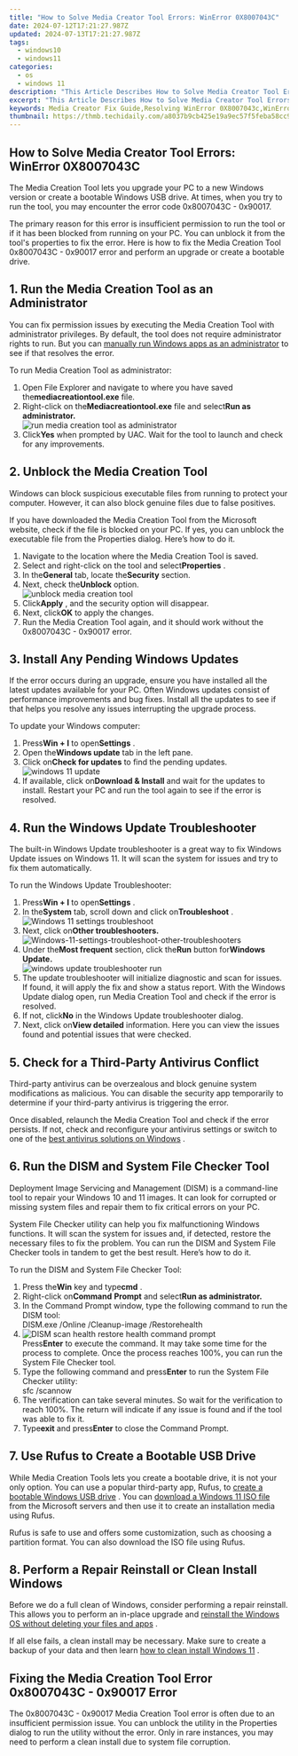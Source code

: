 ```yaml
---
title: "How to Solve Media Creator Tool Errors: WinError 0X8007043C"
date: 2024-07-12T17:21:27.987Z
updated: 2024-07-13T17:21:27.987Z
tags:
  - windows10
  - windows11
categories:
  - os
  - windows 11
description: "This Article Describes How to Solve Media Creator Tool Errors: WinError 0X8007043C"
excerpt: "This Article Describes How to Solve Media Creator Tool Errors: WinError 0X8007043C"
keywords: Media Creator Fix Guide,Resolving WinError 0X8007043c,WinError Error Solution,Media Tool Error Troubleshooting,Handling WinError in Windows,Eliminating WinError Media Errors,Solve WinError 0X8007043C Issue
thumbnail: https://thmb.techidaily.com/a8037b9cb425e19a9ec57f5feba58cc91bfb4e98ab568e20793fc881abc0b40e.jpg
---
```


## How to Solve Media Creator Tool Errors: WinError 0X8007043C

 The Media Creation Tool lets you upgrade your PC to a new Windows version or create a bootable Windows USB drive. At times, when you try to run the tool, you may encounter the error code 0x8007043C - 0x90017.

 The primary reason for this error is insufficient permission to run the tool or if it has been blocked from running on your PC. You can unblock it from the tool's properties to fix the error. Here is how to fix the Media Creation Tool 0x8007043C - 0x90017 error and perform an upgrade or create a bootable drive.

## 1\. Run the Media Creation Tool as an Administrator

 You can fix permission issues by executing the Media Creation Tool with administrator privileges. By default, the tool does not require administrator rights to run. But you can [manually run Windows apps as an administrator](https://www.makeuseof.com/tag/ways-to-run-a-program-as-administrator-in-windows/) to see if that resolves the error.

To run Media Creation Tool as administrator:

1. Open File Explorer and navigate to where you have saved the**mediacreationtool.exe** file.
2. Right-click on the**Mediacreationtool.exe** file and select**Run as administrator.**  
![run media creation tool as administrator](https://static1.makeuseofimages.com/wordpress/wp-content/uploads/2023/01/run-media-creation-tool-as-administrator.jpg)
3. Click**Yes** when prompted by UAC. Wait for the tool to launch and check for any improvements.

## 2\. Unblock the Media Creation Tool

 Windows can block suspicious executable files from running to protect your computer. However, it can also block genuine files due to false positives.

 If you have downloaded the Media Creation Tool from the Microsoft website, check if the file is blocked on your PC. If yes, you can unblock the executable file from the Properties dialog. Here’s how to do it.

1. Navigate to the location where the Media Creation Tool is saved.
2. Select and right-click on the tool and select**Properties** .
3. In the**General** tab, locate the**Security** section.
4. Next, check the**Unblock** option.  
![unblock media creation tool](https://static1.makeuseofimages.com/wordpress/wp-content/uploads/2023/01/unblock-media-creation-tool.jpg)
5. Click**Apply** , and the security option will disappear.
6. Next, click**OK** to apply the changes.
7. Run the Media Creation Tool again, and it should work without the 0x8007043C - 0x90017 error.

## 3\. Install Any Pending Windows Updates

 If the error occurs during an upgrade, ensure you have installed all the latest updates available for your PC. Often Windows updates consist of performance improvements and bug fixes. Install all the updates to see if that helps you resolve any issues interrupting the upgrade process.

To update your Windows computer:

1. Press**Win + I** to open**Settings** .
2. Open the**Windows update** tab in the left pane.
3. Click on**Check for updates** to find the pending updates.  
![windows 11 update](https://static1.makeuseofimages.com/wordpress/wp-content/uploads/2023/01/windows-11-update.jpg)
4. If available, click on**Download & Install** and wait for the updates to install. Restart your PC and run the tool again to see if the error is resolved.

## 4\. Run the Windows Update Troubleshooter

 The built-in Windows Update troubleshooter is a great way to fix Windows Update issues on Windows 11\. It will scan the system for issues and try to fix them automatically.

To run the Windows Update Troubleshooter:

1. Press**Win + I** to open**Settings** .
2. In the**System** tab, scroll down and click on**Troubleshoot** .  
![Windows 11 settings troubleshoot](https://static1.makeuseofimages.com/wordpress/wp-content/uploads/2023/01/windows-11-settings-troubleshoot.jpg)
3. Next, click on**Other troubleshooters.**  
![Windows-11-settings-troubleshoot-other-troubleshooters](https://static1.makeuseofimages.com/wordpress/wp-content/uploads/2023/01/windows-11-settings-troubleshoot-other-troubleshooters.jpg)
4. Under the**Most frequent** section, click the**Run** button for**Windows Update.**  
![windows update troubleshooter run](https://static1.makeuseofimages.com/wordpress/wp-content/uploads/2023/01/windows-update-troubleshooter-run.jpg)
5. The update troubleshooter will initialize diagnostic and scan for issues. If found, it will apply the fix and show a status report. With the Windows Update dialog open, run Media Creation Tool and check if the error is resolved.
6. If not, click**No** in the Windows Update troubleshooter dialog.
7. Next, click on**View detailed** information. Here you can view the issues found and potential issues that were checked.

## 5\. Check for a Third-Party Antivirus Conflict

 Third-party antivirus can be overzealous and block genuine system modifications as malicious. You can disable the security app temporarily to determine if your third-party antivirus is triggering the error.

 Once disabled, relaunch the Media Creation Tool and check if the error persists. If not, check and reconfigure your antivirus settings or switch to one of the [best antivirus solutions on Windows](https://www.makeuseof.com/windows-11-antivirus-apps/) .

## 6\. Run the DISM and System File Checker Tool

 Deployment Image Servicing and Management (DISM) is a command-line tool to repair your Windows 10 and 11 images. It can look for corrupted or missing system files and repair them to fix critical errors on your PC.

 System File Checker utility can help you fix malfunctioning Windows functions. It will scan the system for issues and, if detected, restore the necessary files to fix the problem. You can run the DISM and System File Checker tools in tandem to get the best result. Here’s how to do it.

To run the DISM and System File Checker Tool:

1. Press the**Win** key and type**cmd** .
2. Right-click on**Command** **Prompt** and select**Run as administrator.**
3. In the Command Prompt window, type the following command to run the DISM tool:  
DISM.exe /Online /Cleanup-image /Restorehealth
4. ![DISM scan health restore health command prompt](https://static1.makeuseofimages.com/wordpress/wp-content/uploads/2023/01/dism-scan-health-restore-health-command-prompt.jpg)  
 Press**Enter** to execute the command. It may take some time for the process to complete. Once the process reaches 100%, you can run the System File Checker tool.
5. Type the following command and press**Enter** to run the System File Checker utility:  
sfc /scannow
6. The verification can take several minutes. So wait for the verification to reach 100%. The return will indicate if any issue is found and if the tool was able to fix it.
7. Type**exit** and press**Enter** to close the Command Prompt.

## 7\. Use Rufus to Create a Bootable USB Drive

 While Media Creation Tools lets you create a bootable drive, it is not your only option. You can use a popular third-party app, Rufus, to [create a bootable Windows USB drive](https://www.makeuseof.com/windows-11-create-bootable-usb-drive/) . You can [download a Windows 11 ISO file](https://www.makeuseof.com/windows-11-download-iso/) from the Microsoft servers and then use it to create an installation media using Rufus.

 Rufus is safe to use and offers some customization, such as choosing a partition format. You can also download the ISO file using Rufus.

## 8\. Perform a Repair Reinstall or Clean Install Windows

 Before we do a full clean of Windows, consider performing a repair reinstall. This allows you to perform an in-place upgrade and [reinstall the Windows OS without deleting your files and apps](https://www.makeuseof.com/windows-11-reinstall-without-deleting-apps/) .

 If all else fails, a clean install may be necessary. Make sure to create a backup of your data and then learn [how to clean install Windows 11](https://www.makeuseof.com/how-to-clean-install-windows-11/) .

## Fixing the Media Creation Tool Error 0x8007043C - 0x90017 Error

 The 0x8007043C - 0x90017 Media Creation Tool error is often due to an insufficient permission issue. You can unblock the utility in the Properties dialog to run the utility without the error. Only in rare instances, you may need to perform a clean install due to system file corruption.


<ins class="adsbygoogle"
     style="display:block"
     data-ad-format="autorelaxed"
     data-ad-client="ca-pub-7571918770474297"
     data-ad-slot="1223367746"></ins>



<ins class="adsbygoogle"
     style="display:block"
     data-ad-client="ca-pub-7571918770474297"
     data-ad-slot="8358498916"
     data-ad-format="auto"
     data-full-width-responsive="true"></ins>




